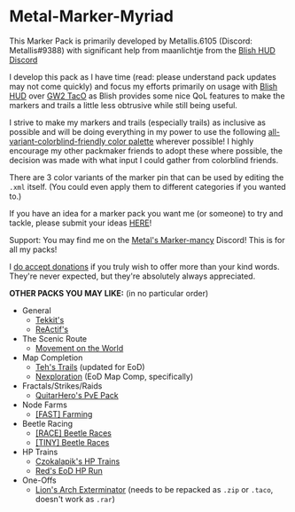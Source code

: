 # Metal-Marker-Myriad
This Marker Pack is primarily developed by Metallis.6105 (Discord: Metallis#9388) with significant help from maanlichtje from the [Blish HUD Discord](https://discord.gg/FYKN3qh)

I develop this pack as I have time (read: please understand pack updates may not come quickly) and focus my efforts primarily on usage with [Blish HUD](https://blishhud.com/) over [GW2 TacO](http://www.gw2taco.com/) as Blish provides some nice QoL features to make the markers and trails a little less obtrusive while still being useful. 

I strive to make my markers and trails (especially trails) as inclusive as possible and will be doing everything in my power to use the following [all-variant-colorblind-friendly color palette](https://davidmathlogic.com/colorblind/#%23000000-%23E69F00-%2356B4E9-%23009E73-%23F0E442-%230072B2-%23D55E00-%23CC79A7) wherever possible! I highly encourage my other packmaker friends to adopt these where possible, the decision was made with what input I could gather from colorblind friends.

There are 3 color variants of the marker pin that can be used by editing the `.xml` itself. (You could even apply them to different categories if you wanted to.)

If you have an idea for a marker pack you want me (or someone) to try and tackle, please submit your ideas [HERE](https://github.com/blish-hud/Blish-HUD/discussions/categories/requested-marker-packs)!

Support: You may find me on the [Metal's Marker-mancy](https://discord.gg/FP8dQj6KBj) Discord! This is for all my packs!

I [do accept donations](https://ko-fi.com/metallis) if you truly wish to offer more than your kind words. They're never expected, but they're absolutely always appreciated.

**OTHER PACKS YOU MAY LIKE:** (in no particular order)
 - General
    - [Tekkit's](http://tekkitsworkshop.net/index.php/gw2-taco/download)
    - [ReActif's](https://www.heinze.fr/taco/?lang=en)
 - The Scenic Route
    - [Movement on the World](https://github.com/Sutcenes/MovementOnTheWorld_TacoSupport/wiki)
 - Map Completion
    - [Teh's Trails](https://github.com/xrandox/TehsTrails) (updated for EoD)
    - [Nexploration](https://github.com/Nexrym/Nexploration) (EoD Map Comp, specifically)
 - Fractals/Strikes/Raids
    - [QuitarHero's PvE Pack](https://github.com/QuitarHero/Heros-Marker-Pack)
 - Node Farms
    - [\[FAST\] Farming](https://fast.farming-community.eu/farming/guides/fast-taco-marker)
 - Beetle Racing
    - [\[RACE\] Beetle Races](https://goo.gl/AQmm4F)
    - [\[TINY\] Beetle Races](https://tinyarmy.org/beetle/)
- HP Trains
    - [Czokalapik's HP Trains](https://bitbucket.org/czokalapik/czokalapiks-guides-for-gw2taco/src/master/)
    - [Red's EoD HP Run](https://www.reddit.com/r/Guildwars2/comments/t56gak/taco_trails_for_eod_hps/)
- One-Offs
    - [Lion's Arch Exterminator](https://www.reddit.com/r/GW2TacO/comments/eazd7s/trail_and_markers_for_lions_arch_exterminator/) (needs to be repacked as `.zip` or `.taco`, doesn't work as `.rar`)
